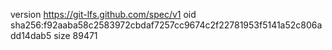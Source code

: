 version https://git-lfs.github.com/spec/v1
oid sha256:f92aaba58c2583972cbdaf7257cc9674c2f22781953f5141a52c806add14dab5
size 89471

